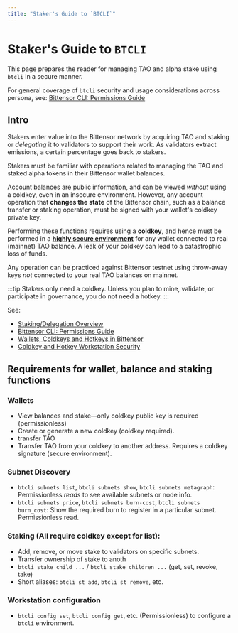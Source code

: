 ```yaml
---
title: "Staker's Guide to `BTCLI`"
---
```


# Staker's Guide to `BTCLI`

This page prepares the reader for managing TAO and alpha stake using `btcli` in a secure manner.

For general coverage of `btcli` security and usage considerations across persona, see: [Bittensor CLI: Permissions Guide](../btcli-permissions)

## Intro

Stakers enter value into the Bittensor network by acquiring TAO and staking or *delegating* it to validators to support their work. As validators extract emissions, a certain percentage goes back to stakers.

Stakers must be familiar with operations related to managing the TAO and staked alpha tokens in their Bittensor wallet balances.

Account balances are public information, and can be viewed *without* using a coldkey, even in an insecure environment. However, any account operation that **changes the state** of the Bittensor chain, such as a balance transfer or staking operation, must be signed with your wallet's coldkey private key.

Performing these functions requires using a **coldkey**, and hence must be performed in a [**highly secure environment**](../getting-started/coldkey-hotkey-security) for any wallet connected to real (mainnet) TAO balance. A leak of your coldkey can lead to a catastrophic loss of funds.

Any operation can be practiced against Bittensor testnet using throw-away keys *not* connected to your real TAO balances on mainnet.

:::tip
Stakers only need a coldkey. Unless you plan to mine, validate, or participate in governance, you do not need a hotkey.
:::

See:
- [Staking/Delegation Overview](./delegation.md)
- [Bittensor CLI: Permissions Guide](../btcli-permissions)
- [Wallets, Coldkeys and Hotkeys in Bittensor](../getting-started/wallets)
- [Coldkey and Hotkey Workstation Security](../getting-started/coldkey-hotkey-security)

## Requirements for wallet, balance and staking functions

### Wallets
  - View balances and stake&mdash;only coldkey public key is required (permissionless)
  - Create or generate a new coldkey (coldkey required).
  - transfer TAO
  - Transfer TAO from your coldkey to another address. Requires a coldkey signature (secure environment).

### Subnet Discovery
  - `btcli subnets list`, `btcli subnets show`, `btcli subnets metagraph`: Permissionless *reads* to see available subnets or node info. 
  - `btcli subnets price`, `btcli subnets burn-cost`, `btcli subnets burn_cost`: Show the required burn to register in a particular subnet. Permissionless read.

### Staking (All require **coldkey** except for list):
  - Add, remove, or move stake to validators on specific subnets.
  - Transfer ownership of stake to anoth
  - `btcli stake child ...` / `btcli stake children ...` (get, set, revoke, take)
  - Short aliases: `btcli st add`, `btcli st remove`, etc.

### Workstation configuration
  - `btcli config set`, `btcli config get`, etc. (Permissionless) to configure a `btcli` environment.
